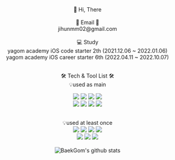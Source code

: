 
<div align="center">
👋 Hi, There<br><br>
📧 Email 📧<br>
jihunmm02@gmail.com<br><br>
💻 Study<br>
 yagom academy iOS code starter 2th (2021.12.06 ~ 2022.01.06) <br>
 yagom academy iOS career starter 6th (2022.04.11 ~ 2022.10.07)
<br><br>
 
🛠 Tech & Tool List 🛠 <br>
💡used as main<br>

<img src="https://img.shields.io/badge/iOS-000000?style=for-the-badge&logo=iOS&logoColor=white">
<img src="https://img.shields.io/badge/Swift-F46D01?style=for-the-badge&logo=Swift&logoColor=white">
<img src="https://img.shields.io/badge/ReactiveX-B7178C?style=for-the-badge&logo=ReactiveX&logoColor=white">
<img src="https://img.shields.io/badge/Firebase-FFCA28?style=for-the-badge&logo=Firebase&logoColor=white">

<br>
<img src="https://img.shields.io/badge/Xcode-147EFB?style=for-the-badge&logo=Xcode&logoColor=white">
<img src="https://img.shields.io/badge/CoCoaPods-EE3322?style=for-the-badge&logo=CoCoaPods&logoColor=white">
<img src="https://img.shields.io/badge/Git-F05032?style=for-the-badge&logo=Git&logoColor=white">
<img src="https://img.shields.io/badge/Github-181717?style=for-the-badge&logo=Github&logoColor=white">
<br><br>
    
💡used at least once<br>
<img src="https://img.shields.io/badge/HTML5-E34F26?style=for-the-badge&logo=html5&logoColor=white">
<img src="https://img.shields.io/badge/CSS3-1572B6?style=for-the-badge&logo=CSS3&logoColor=white">
<img src="https://img.shields.io/badge/JavaScript-F7DF1E?style=for-the-badge&logo=JavaScript&logoColor=white">
<img src="https://img.shields.io/badge/C Sharp-239120?style=for-the-badge&logo=C Sharp&logoColor=white">
<br>
<img src="https://img.shields.io/badge/.NET-512BD4?style=for-the-badge&logo=.Net&logoColor=white">
<img src="https://img.shields.io/badge/MSSQL-CC2927?style=for-the-badge&logo=Microsoft SQL Server&logoColor=white">
<img src="https://img.shields.io/badge/Apache Tomcat-F8DC75?style=for-the-badge&logo=Apache Tomcat&logoColor=white">
<br><br>
![BaekGom's github stats](https://github-readme-stats.vercel.app/api?username=Baek-Gom-95&show_icons=true)
</div>
